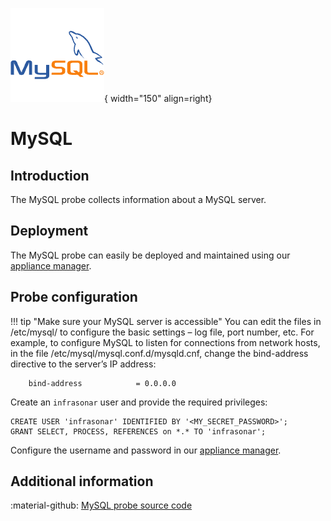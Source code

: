![MySQL](../../images/probe_mysql.png){ width="150" align=right}

# MySQL

## Introduction

The MySQL probe collects information about a MySQL server.

## Deployment

The MySQL probe can easily be deployed and maintained using our [appliance manager](./appliance/appliance_manager.md).

## Probe configuration

!!! tip "Make sure your MySQL server is accessible"
    You can edit the files in /etc/mysql/ to configure the basic settings – log file, port number, etc. For example, to configure MySQL to listen for connections from network hosts, in the file /etc/mysql/mysql.conf.d/mysqld.cnf, change the bind-address directive to the server’s IP address:

        bind-address            = 0.0.0.0

Create an `infrasonar` user and provide the required privileges:

    CREATE USER 'infrasonar' IDENTIFIED BY '<MY_SECRET_PASSWORD>';
    GRANT SELECT, PROCESS, REFERENCES on *.* TO 'infrasonar';


Configure the username and password in our [appliance manager](./appliance/appliance_manager.md).

## Additional information

:material-github: [MySQL probe source code](https://github.com/infrasonar/mysql-probe)
